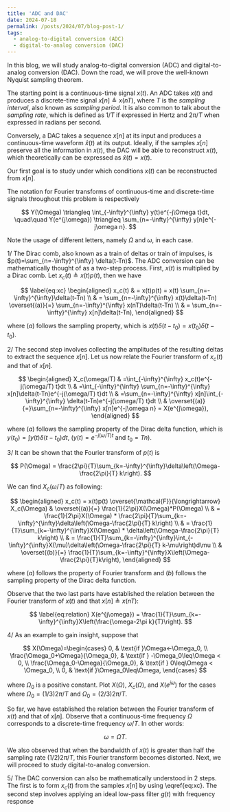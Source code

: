 ```yaml
---
title: 'ADC and DAC'
date: 2024-07-18
permalink: /posts/2024/07/blog-post-1/
tags:
  - analog-to-digital conversion (ADC)
  - digital-to-analog conversion (DAC)
---
```


In this blog, we will study analog-to-digital conversion (ADC) and
digital-to-analog conversion (DAC). Down the road, we will prove the well-known
Nyquist sampling theorem. 

The starting point is a continuous-time signal $x(t)$. An ADC takes $x(t)$ and
produces a discrete-time signal $x[n]\triangleq x(nT)$, where $T$ is the
*sampling interval*, also known as *sampling period*. It is also
common to talk about the *sampling rate*, which is defined as $1/T$ if
expressed in Hertz and $2\pi/T$ when expressed in radians per second.

Conversely, a DAC takes a sequence $x[n]$ at its input and produces a
continuous-time waveform $\hat{x}(t)$ at its output. Ideally, if the samples
$x[n]$ preserve all the information in $x(t)$, the DAC will be able to
reconstruct $x(t)$, which theoretically can be expressed as $\hat{x}(t)=x(t)$.

Our first goal is to study under which conditions $x(t)$ can be reconstructed
from $x[n]$.

The notation for Fourier transforms of continuous-time and discrete-time signals
throughout this problem is respectively

$$
Y(\Omega) \triangleq \int_{-\infty}^{\infty} y(t)e^{-j\Omega t}dt, \quad\quad
    Y(e^{j\omega}) \triangleq \sum_{n=-\infty}^{\infty} y[n]e^{-j\omega n}.
$$

Note the usage of different letters, namely $\Omega$ and $\omega$, in each case.

1/ The Dirac comb, also known as a train of deltas or train of impulses, is
  $p(t)=\sum_{n=-\infty}^{\infty} \delta(t-Tn)$. The ADC conversion can be
  mathematically thought of as a two-step process. First, $x(t)$ is multiplied
  by a Dirac comb. Let $x_c(t)\triangleq x(t)p(t)$, then we have

  $$
  \label{eq:xc}
  \begin{aligned}
  x_c(t) & = x(t)p(t) = x(t) \sum_{n=-\infty}^{\infty}\delta(t-Tn) \\
      & = \sum_{n=-\infty}^{\infty} x(t)\delta(t-Tn) \overset{(a)}{=} \sum_{n=-\infty}^{\infty} x(nT)\delta(t-Tn) \\
      & = \sum_{n=-\infty}^{\infty} x[n]\delta(t-Tn),
  \end{aligned}
  $$

  where $(a)$ follows the sampling property, which is
  $x(t)\delta(t-t_0)=x(t_0)\delta(t-t_0)$.

2/ The second step involves collecting the amplitudes of the resulting deltas to
  extract the sequence $x[n]$. Let us now relate the Fourier transform of
  $x_c(t)$ and that of $x[n]$. 

  $$
  \begin{aligned}
  X_c(\omega/T) & =\int_{-\infty}^{\infty} x_c(t)e^{-j(\omega/T) t}dt                                   \\
              & =\int_{-\infty}^{\infty} \sum_{n=-\infty}^{\infty} x[n]\delta(t-Tn)e^{-j(\omega/T) t}dt \\
              & =\sum_{n=-\infty}^{\infty} x[n]\int_{-\infty}^{\infty} \delta(t-Tn)e^{-j(\omega/T) t}dt \\
              & \overset{(a)}{=}\sum_{n=-\infty}^{\infty} x[n]e^{-j\omega n} = X(e^{j\omega}),
  \end{aligned}
  $$

  where $(a)$ follows the sampling property of the Dirac delta function, which
  is $y(t_0)=\int y(t)\delta(t-t_0)dt$, ($y(t)=e^{-j(\omega/T) t}$ and
  $t_0=Tn$).

3/ It can be shown that the Fourier transform of $p(t)$ is

  $$
  P(\Omega) = \frac{2\pi}{T}\sum_{k=-\infty}^{\infty}\delta\left(\Omega-\frac{2\pi}{T} k\right).
  $$

  We can find $X_c(\omega/T)$ as following:

  $$
  \begin{aligned}
  x_c(t) = x(t)p(t) \overset{\mathcal{F}}{\longrightarrow} X_c(\Omega) & \overset{(a)}{=} \frac{1}{2\pi}X(\Omega)*P(\Omega)           \\
              & = \frac{1}{2\pi}X(\Omega) * \frac{2\pi}{T}\sum_{k=-\infty}^{\infty}\delta\left(\Omega-\frac{2\pi}{T} k\right)         \\
              & = \frac{1}{T}\sum_{k=-\infty}^{\infty}X(\Omega) * \delta\left(\Omega-\frac{2\pi}{T} k\right)                          \\
              & = \frac{1}{T}\sum_{k=-\infty}^{\infty}\int_{-\infty}^{\infty}X(\mu)\delta\left(\Omega-\frac{2\pi}{T} k-\mu\right)d\mu \\
              & \overset{(b)}{=} \frac{1}{T}\sum_{k=-\infty}^{\infty}X\left(\Omega-\frac{2\pi}{T}k\right),
  \end{aligned}
  $$

  where $(a)$ follows the property of Fourier transform and $(b)$ follows the
  sampling property of the Dirac delta function.

Observe that the two last parts have established the relation between
the Fourier transform of $x(t)$ and that $x[n]\triangleq x(nT)$: 

$$
\label{eq:relation}
X(e^{j\omega}) = \frac{1}{T}\sum_{k=-\infty}^{\infty}X\left(\frac{\omega-2\pi k}{T}\right).
$$

4/ As an example to gain insight, suppose that

  $$
  X(\Omega)=\begin{cases}
                0,                                & \text{if }\Omega<-\Omega_0,         \\
                \frac{\Omega_0+\Omega}{\Omega_0}, & \text{if } -\Omega_0\leq\Omega < 0, \\
                \frac{\Omega_0-\Omega}{\Omega_0}, & \text{if } 0\leq\Omega < \Omega_0,  \\
                0,                                & \text{if }\Omega_0\leq\Omega,
            \end{cases}
  $$

  where $\Omega_0$ is a positive constant. Plot $X(\Omega)$, $X_c(\Omega)$, and
  $X(e^{j\omega})$ for the cases where $\Omega_0=(1/3)2\pi/T$ and
  $\Omega_0=(2/3)2\pi/T$.

So far, we have established the relation between the Fourier transform
of $x(t)$ and that of $x[n]$. Observe that a continuous-time frequency
$\Omega$ corresponds to a discrete-time frequency $\omega/T$. In other
words:

$$
\omega = \Omega T.
$$

We also observed that when the bandwidth of $x(t)$ is greater than half the
sampling rate $(1/2)2\pi/T$, this Fourier transform becomes distorted. Next, we
will proceed to study digital-to-analog conversion.

5/ The DAC conversion can also be mathematically understood in 2 steps. The
  first is to form $x_c(t)$ from the samples $x[n]$ by using \eqref{eq:xc}. The
  second step involves applying an ideal low-pass filter $g(t)$ with frequency
  response




  
<!-- Headings are cool
======

You can have many headings
======

Aren't headings cool?
------ -->